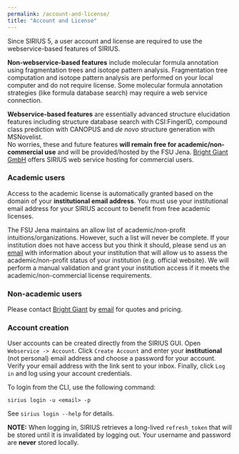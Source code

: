 ```yaml
---
permalink: /account-and-license/
title: "Account and License"
---
```


Since SIRIUS 5, a user account and license are required to use the webservice-based
features of SIRIUS.

**Non-webservice-based features** include molecular formula annotation using fragmentation trees and isotope pattern analysis. Fragmentation tree computation and isotope pattern analysis are
performed on your local computer and do not require license. Some molecular formula annotation strategies (like formula database search)
may require a web service connection.

**Webservice-based features** are essentially advanced structure elucidation features including structure database search 
with CSI:FingerID, compound class prediction with CANOPUS and *de novo* structure generation with MSNovelist.  
No worries, these and future features **will remain free for academic/non-commercial use**
and will be provided/hosted by the FSU Jena. [Bright Giant GmbH](https://bright-giant.com/) 
offers SIRIUS web service hosting for commercial users. 

### Academic users
Access to the academic license is automatically granted based on the domain of your 
**institutional email address**. You must use your institutional email address for your SIRIUS account
to benefit from free academic licenses.

The FSU Jena maintains an allow list of academic/non-profit intuitions/organizations. However, such a 
list will never be complete. If your institution does not have access but you think it should, please send us an
[email](mailto:sirius@uni-jena.de) with information about your institution that will allow us to assess the academic/non-profit status of your institution (e.g. official website). 
We will perform a manual validation and grant your institution access if it meets the academic/non-commercial license requirements. 

### Non-academic users
Please contact [Bright Giant](https://bright-giant.com/) by [email](mailto:info@bright-giant.com) for quotes and pricing.

### Account creation
User accounts can be created directly from the SIRIUS GUI.
Open `Webservice -> Account`. Click `Create Account` and enter your **institutional** (not personal) email address
and choose a password for your account. Verify your email address with the link sent to your inbox.
Finally, click `Log in` and log using your account credentials.

To login from the CLI, use the following command:
```
sirius login -u <email> -p
```
See `sirius login --help` for details.

**NOTE:** When logging in, SIRIUS retrieves a long-lived `refresh_token` that will be stored until it is invalidated 
by logging out. Your username and password are **never** stored locally.
